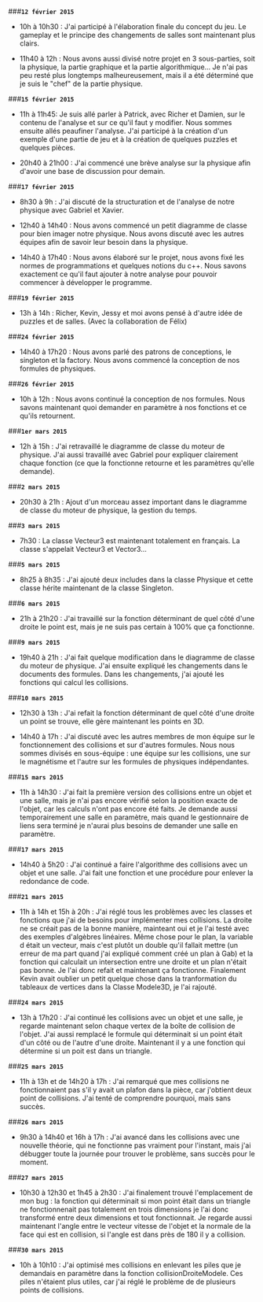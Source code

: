 ###**`12 février 2015`**

- 10h à 10h30 : J'ai participé à l'élaboration finale du concept du jeu. Le gameplay et
le principe des changements de salles sont maintenant plus clairs. 

- 11h40 à 12h : Nous avons aussi divisé notre projet en 3 sous-parties, soit la physique,
la partie graphique et la partie algorithmique... Je n'ai pas peu resté plus longtemps malheureusement, mais il a été déterminé que je suis le "chef" de la partie physique.

###**`15 février 2015`**

- 11h à 11h45: Je suis allé parler à Patrick, avec Richer et Damien, sur le contenu de l'analyse et sur ce qu'il faut y modifier. Nous sommes ensuite allés peaufiner l'analyse. J'ai participé à la création d'un exemple d'une partie de jeu et à la création de quelques puzzles et quelques pièces.

- 20h40 à 21h00 : J'ai commencé une brève analyse sur la physique afin d'avoir une base de discussion pour demain. 

###**`17 février 2015`**

- 8h30 à 9h : J'ai discuté de la structuration et de l'analyse de notre physique avec Gabriel et Xavier. 

- 12h40 à 14h40 : Nous avons commencé un petit diagramme de classe pour bien imager notre physique. Nous avons discuté avec les autres équipes afin de savoir leur besoin dans la physique.

- 14h40 à 17h40 : Nous avons élaboré sur le projet, nous avons fixé les normes de programmations et quelques notions du c++. Nous savons exactement ce qu'il faut ajouter à notre analyse pour pouvoir commencer à développer le programme.

###**`19 février 2015`**

- 13h à 14h : Richer, Kevin, Jessy et moi avons pensé à d'autre idée de puzzles et de salles. (Avec la collaboration de Félix) 

###**`24 février 2015`**

- 14h40 à 17h20 : Nous avons parlé des patrons de conceptions, le singleton et la factory. Nous avons commencé la conception de nos formules de physiques.

###**`26 février 2015`**

- 10h à 12h : Nous avons continué la conception de nos formules. Nous savons maintenant quoi demander en paramètre à nos fonctions et ce qu'ils retournent.

###**`1er mars 2015`**

- 12h à 15h : J'ai retravaillé le diagramme de classe du moteur de physique. J'ai aussi travaillé avec Gabriel pour expliquer clairement chaque fonction (ce que la fonctionne retourne et les paramètres qu'elle demande).

###**`2 mars 2015`**

- 20h30 à 21h : Ajout d'un morceau assez important dans le diagramme de classe du moteur de physique, la gestion du temps.

###**`3 mars 2015`**

- 7h30 : La classe Vecteur3 est maintenant totalement en français. La classe s'appelait Vecteur3 et Vector3...

###**`5 mars 2015`**

- 8h25 à 8h35 : J'ai ajouté deux includes dans la classe Physique et cette classe hérite maintenant de la classe Singleton.

###**`6 mars 2015`**

- 21h à 21h20 : J'ai travaillé sur la fonction déterminant de quel côté d'une droite le point est, mais je ne suis pas certain à 100% que ça fonctionne.

###**`9 mars 2015`**

- 19h40 à 21h : J'ai fait quelque modification dans le diagramme de classe du moteur de physique. J'ai ensuite expliqué les changements dans le documents des formules. Dans les changements, j'ai ajouté les fonctions qui calcul les collisions.

###**`10 mars 2015`**

- 12h30 à 13h : J'ai refait la fonction déterminant de quel côté d'une droite un point se trouve, elle gère maintenant les points en 3D.

- 14h40 à 17h : J'ai discuté avec les autres membres de mon équipe sur le fonctionnement des collisions et sur d'autres formules. Nous nous sommes divisés en sous-équipe : une équipe sur les collisions, une sur le magnétisme et l'autre sur les formules de physiques indépendantes. 

###**`15 mars 2015`**

- 11h à 14h30 : J'ai fait la première version des collisions entre un objet et une salle, mais je n'ai pas encore vérifié selon la position exacte de l'objet, car les calculs n'ont pas encore été faits. Je demande aussi temporairement une salle en paramètre, mais quand le gestionnaire de liens sera terminé je n'aurai plus besoins de demander une salle en paramètre.

###**`17 mars 2015`**

- 14h40 à 5h20 : J'ai continué a faire l'algorithme des collisions avec un objet et une salle. J'ai fait une fonction et une procédure pour enlever la redondance de code.

###**`21 mars 2015`**

- 11h à 14h et 15h à 20h : J'ai réglé tous les problèmes avec les classes et fonctions que j'ai de besoins pour implémenter mes collisions. La droite ne se créait pas de la bonne manière, mainteant oui et je l'ai testé avec des exemples d'algèbres linéaires. Même chose pour le plan, la variable d était un vecteur, mais c'est plutôt un double qu'il fallait mettre (un erreur de ma part quand j'ai expliqué comment créé un plan à Gab) et la fonction qui calculait un intersection entre une droite et un plan n'était pas bonne. Je l'ai donc refait et maintenant ça fonctionne. Finalement Kevin avait oublier un petit quelque chose dans la tranformation du tableaux de vertices dans la Classe Modele3D, je l'ai rajouté.

###**`24 mars 2015`**

- 13h  à 17h20 : J'ai continué les collisions avec un objet et une salle, je regarde maintenant selon chaque vertex de la boîte de collision de l'objet. J'ai aussi remplacé le formule qui déterminait si un point était d'un côté ou de l'autre d'une droite. Maintenant il y a une fonction qui détermine si un poit est dans un triangle. 

###**`25 mars 2015`**

- 11h à 13h et de 14h20 à 17h : J'ai remarqué que mes collisions ne fonctionnaient pas s'il y avait un plafon dans la pièce, car j'obtient deux point de collisions. J'ai tenté de comprendre pourquoi, mais sans succès.

###**`26 mars 2015`**

- 9h30 à 14h40 et 16h à 17h : J'ai avancé dans les collisions avec une nouvelle théorie, qui ne fonctionne pas vraiment pour l'instant, mais j'ai débugger toute la journée pour trouver le problème, sans succès pour le moment.

###**`27 mars 2015`**

- 10h30 à 12h30 et 1h45 à 2h30 : J'ai finalement trouvé l'emplacement de mon bug : la fonction qui déterminait si mon point était dans un triangle ne fonctionnenait pas totalement en trois dimensions je l'ai donc transformé entre deux dimensions et tout fonctionnait. Je regarde aussi maintenant l'angle entre le vecteur vitesse de l'objet et la normale de la face qui est en collision, si l'angle est dans près de 180 il y a collision.

###**`30 mars 2015`**

- 10h à 10h10 : J'ai optimisé mes collisions en enlevant les piles que je demandais en paramètre dans la fonction collisionDroiteModele. Ces piles n'étaient plus utiles, car j'ai réglé le problème de de plusieurs points de collisions.